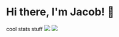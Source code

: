 # Hi there, I'm Jacob! 👋
<div align="left">
      cool stats stuff
      <img src="https://github-readme-stats.vercel.app/api?username=jacobatan&show_icons=true&theme=radical"/>
      <img src="https://github-readme-stats.vercel.app/api/top-langs/?username=jacobatan&layout=compact"/>
  
<!--   <div>
      <img src="https://img.shields.io/badge/react-%2320232a.svg?style=for-the-badge&logo=react&logoColor=%2361DAFB" />
      <img src="https://img.shields.io/badge/typescript-%23007ACC.svg?style=for-the-badge&logo=typescript&logoColor=white" />
      <img src="https://img.shields.io/badge/javascript-%23323330.svg?style=for-the-badge&logo=javascript&logoColor=%23F7DF1E" />
      <img src="https://img.shields.io/badge/node.js-6DA55F?style=for-the-badge&logo=node.js&logoColor=white" />
  </div> -->

</div>

